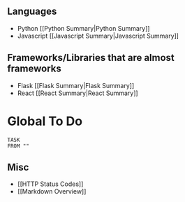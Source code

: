 ## Languages
- Python [[Python Summary|Python Summary]]
- Javascript [[Javascript Summary|Javascript Summary]]

## Frameworks/Libraries that are almost frameworks
- Flask [[Flask Summary|Flask Summary]]
- React [[React Summary|React Summary]]

# Global To Do
```dataview
TASK 
FROM ""
```
## Misc
- [[HTTP Status Codes]]
- [[Markdown Overview]]


